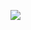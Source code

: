 <img src="https://github-readme-stats.vercel.app/api/top-langs/?username=UNGGU0704&layout=compact"><br><br>
